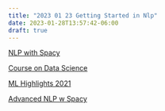 ```yaml
---
title: "2023 01 23 Getting Started in Nlp"
date: 2023-01-28T13:57:42-06:00
draft: true
---
```



[NLP with Spacy](https://www.heshameissa.com/blog/natural-language-processing-spacy)

[Course on Data Science](https://web.stanford.edu/class/cs224u/)

[ML Highlights 2021](https://www.ruder.io/ml-highlights-2021/) 

[Advanced NLP w Spacy](https://course.spacy.io/en/chapter1)